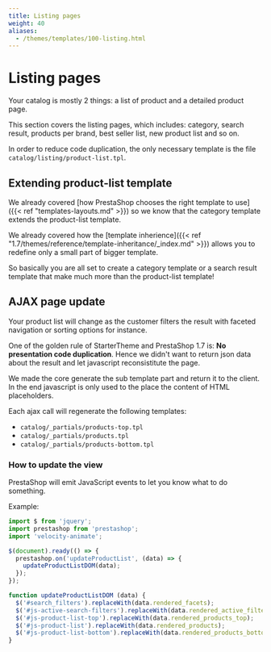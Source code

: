 ```yaml
---
title: Listing pages
weight: 40
aliases:
  - /themes/templates/100-listing.html
---
```


# Listing pages

Your catalog is mostly 2 things: a list of product and a detailed product page.

This section covers the listing pages, which includes: category, search result,
products per brand, best seller list, new product list and so on.

In order to reduce code duplication, the only necessary template is the file
`catalog/listing/product-list.tpl`.


## Extending product-list template

We already covered [how PrestaShop chooses the right template to use]({{< ref "templates-layouts.md" >}})
so we know that the category template extends the product-list template.

We already covered how the [template inherience]({{< ref "1.7/themes/reference/template-inheritance/_index.md" >}}) allows you to redefine only a
small part of bigger template.

So basically you are all set to create a category template or a search result template
that make much more than the product-list template!


## AJAX page update

Your product list will change as the customer filters the result with
faceted navigation or sorting options for instance.

One of the golden rule of StarterTheme and PrestaShop 1.7 is: **No presentation code duplication**.
Hence we didn't want to return json data about the result and let javascript
reconsistitute the page.

We made the core generate the sub template part and return it to the client. In the
end javascript is only used to the place the content of HTML placeholders.

Each ajax call will regenerate the following templates:

* `catalog/_partials/products-top.tpl`
* `catalog/_partials/products.tpl`
* `catalog/_partials/products-bottom.tpl`

### How to update the view

PrestaShop will emit JavaScript events to let you know what to do something.

Example:

```js
import $ from 'jquery';
import prestashop from 'prestashop';
import 'velocity-animate';

$(document).ready(() => {
  prestashop.on('updateProductList', (data) => {
    updateProductListDOM(data);
  });
});

function updateProductListDOM (data) {
  $('#search_filters').replaceWith(data.rendered_facets);
  $('#js-active-search-filters').replaceWith(data.rendered_active_filters);
  $('#js-product-list-top').replaceWith(data.rendered_products_top);
  $('#js-product-list').replaceWith(data.rendered_products);
  $('#js-product-list-bottom').replaceWith(data.rendered_products_bottom);
}
```
